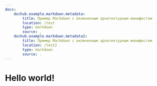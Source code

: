 ```yaml
---
docs:
    dochub.example.markdown.metadata:
        title: Пример Markdown с включенным архитектурным манифестом
        location: /test
        type: markdown
        source: .
    dochub.example.markdown.metadata2:
        title: Пример Markdown с включенным архитектурным манифестом
        location: /test2
        type: markdown
        source: .
---
```

# Hello world!